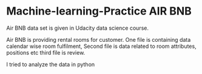 # Machine-learning-Practice AIR BNB

Air BNB data set is given  in Udacity data science course.

Air BNB is providing rental rooms for customer.  One file is containing  data calendar wise room fulfilment, Second file is data related to room attributes, positions  etc
third file is review. 

I tried to analyze the data in python
